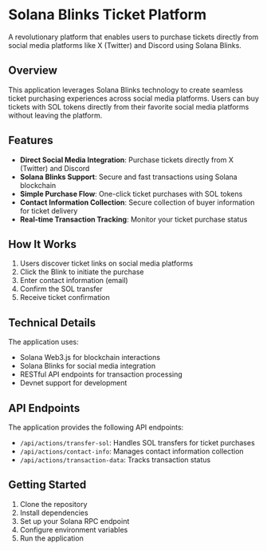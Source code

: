 # Solana Blinks Ticket Platform

A revolutionary platform that enables users to purchase tickets directly from social media platforms like X (Twitter) and Discord using Solana Blinks.

## Overview

This application leverages Solana Blinks technology to create seamless ticket purchasing experiences across social media platforms. Users can buy tickets with SOL tokens directly from their favorite social media platforms without leaving the platform.

## Features

- **Direct Social Media Integration**: Purchase tickets directly from X (Twitter) and Discord
- **Solana Blinks Support**: Secure and fast transactions using Solana blockchain
- **Simple Purchase Flow**: One-click ticket purchases with SOL tokens
- **Contact Information Collection**: Secure collection of buyer information for ticket delivery
- **Real-time Transaction Tracking**: Monitor your ticket purchase status

## How It Works

1. Users discover ticket links on social media platforms
2. Click the Blink to initiate the purchase
3. Enter contact information (email)
4. Confirm the SOL transfer
5. Receive ticket confirmation

## Technical Details

The application uses:

- Solana Web3.js for blockchain interactions
- Solana Blinks for social media integration
- RESTful API endpoints for transaction processing
- Devnet support for development

## API Endpoints

The application provides the following API endpoints:

- `/api/actions/transfer-sol`: Handles SOL transfers for ticket purchases
- `/api/actions/contact-info`: Manages contact information collection
- `/api/actions/transaction-data`: Tracks transaction status

## Getting Started

1. Clone the repository
2. Install dependencies
3. Set up your Solana RPC endpoint
4. Configure environment variables
5. Run the application
